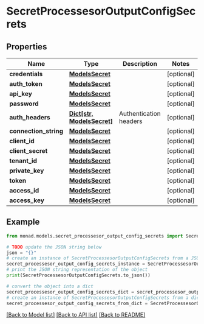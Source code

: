 # SecretProcessesorOutputConfigSecrets


## Properties

Name | Type | Description | Notes
------------ | ------------- | ------------- | -------------
**credentials** | [**ModelsSecret**](ModelsSecret.md) |  | [optional] 
**auth_token** | [**ModelsSecret**](ModelsSecret.md) |  | [optional] 
**api_key** | [**ModelsSecret**](ModelsSecret.md) |  | [optional] 
**password** | [**ModelsSecret**](ModelsSecret.md) |  | [optional] 
**auth_headers** | [**Dict[str, ModelsSecret]**](ModelsSecret.md) | Authentication headers | [optional] 
**connection_string** | [**ModelsSecret**](ModelsSecret.md) |  | [optional] 
**client_id** | [**ModelsSecret**](ModelsSecret.md) |  | [optional] 
**client_secret** | [**ModelsSecret**](ModelsSecret.md) |  | [optional] 
**tenant_id** | [**ModelsSecret**](ModelsSecret.md) |  | [optional] 
**private_key** | [**ModelsSecret**](ModelsSecret.md) |  | [optional] 
**token** | [**ModelsSecret**](ModelsSecret.md) |  | [optional] 
**access_id** | [**ModelsSecret**](ModelsSecret.md) |  | [optional] 
**access_key** | [**ModelsSecret**](ModelsSecret.md) |  | [optional] 

## Example

```python
from monad.models.secret_processesor_output_config_secrets import SecretProcessesorOutputConfigSecrets

# TODO update the JSON string below
json = "{}"
# create an instance of SecretProcessesorOutputConfigSecrets from a JSON string
secret_processesor_output_config_secrets_instance = SecretProcessesorOutputConfigSecrets.from_json(json)
# print the JSON string representation of the object
print(SecretProcessesorOutputConfigSecrets.to_json())

# convert the object into a dict
secret_processesor_output_config_secrets_dict = secret_processesor_output_config_secrets_instance.to_dict()
# create an instance of SecretProcessesorOutputConfigSecrets from a dict
secret_processesor_output_config_secrets_from_dict = SecretProcessesorOutputConfigSecrets.from_dict(secret_processesor_output_config_secrets_dict)
```
[[Back to Model list]](../README.md#documentation-for-models) [[Back to API list]](../README.md#documentation-for-api-endpoints) [[Back to README]](../README.md)


